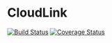 # CloudLink

[![Build Status](https://travis-ci.org/simon-s9/s9s-cloudlink.svg?branch=master)](https://travis-ci.org/simon-s9/s9s-cloudlink)
[![Coverage Status](https://coveralls.io/repos/github/simon-s9/s9s-cloudlink/badge.svg?branch=master)](https://coveralls.io/github/simon-s9/s9s-cloudlink?branch=master)
